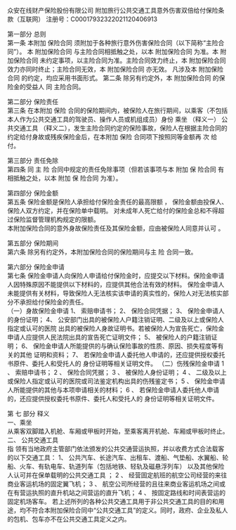 众安在线财产保险股份有限公司 
附加旅行公共交通工具意外伤害双倍给付保险条款（互联网） 
注册号：C00017932322021120406913 
  
第一部分   总则   
第一条   本附加 保险合同 须附加于各种旅行意外伤害保险合同（以下简称“主险合同”）。 
本 附加保险合同 与主险合同相抵触之处，以本 附加保险合同 为准。本 附加保险合同 未约定事项，以主险合同为准。主险合同效力终止，本 附加保险合同 效力亦同时终止；主险合同无效，本 附加保险合同 亦无效。 
凡涉及本 附加保险合同 的约定，均应采用书面形式。 
第二条   除另有约定外，本 附加保险合同 的保险金的受益人 同 主险合同。 
  
第二部分 保险责任   
第三条   在本附加 保险 合同的保险期间内，被保险人在旅行期间，以乘客（不包括本人作为公共交通工具的驾驶员、操作人员或机组成员）身份 乘坐  （释义一） 公共交通工具  （释义二），发生主险合同约定的保险事故，保险人在根据主险合同的约定给付身故或残疾保险金后，在本附加 保险 合同项下按照同等金额再 次 给付。 
  
第三部分 责任免除   
第四条   同  主  险  合同中规定的责任免除事项（但若该事项与本  附加  保  险合同  有相抵触之处，以本  附加  保  险合同  为准）。   
   
第四部分 保险金额   
第五条    保险金额是保险人承担给付保险金责任的最高限额  ，  保险金额由投保人、保险人双方约定，并在保险单中载明。  对未成年人死亡给付的保险金总和不得超过保险监督管理机构规定的限额。   
本附加保险合同的意外身故保险责任及其保险金额，应由被保险人同意并认可  。   
  
第五部分 保险期间   
第六条   除另有约定外，本附加保险合同的保险期间与主 险 合同一致。 
  
第六部分 保险金申请   
第七条   保险金申请人向保险人申请给付保险金时，应提交以下材料。保险金申请人因特殊原因不能提供以下材料的，应提供其他合法有效的材料。 保险金申请人未能提供有关材料，导致保险人无法核实该申请的真实性的，保险人对无法核实部分不承担给付保险金的责任。   
（一）身故保险金申请 
1、 索赔申请书； 
2、 保险合同凭据； 
3、 保险金申请人的身份证明； 
4、 公安部门出具的被保险人户籍注销证明、二级及以上或保险人指定或认可的医院 
出具的被保险人身故证明书。若被保险人为宣告死亡，保险金申请人应提供人民法院出具的宣告死亡证明文件； 
5、 被保险人的户籍注销证明； 
6、 保险金申请人所能提供的与确认保险事故的性质、原因、损失程度等有关的其他 
证明和资料； 
7、 若保险金申请人委托他人申请的，还应提供授权委托书原件、委托人和受托人的 
身份证明等相关证明文件。 
（二）伤残保险金申请 
1 、 索赔申请书； 
2 、 保险合同凭据； 
3 、 被保险人身份证明； 
4 、 二级及以上或保险人指定或认可的医院或司法鉴定机构出具的伤残鉴定书； 
5 、 保险金申请人所能提供的其他与本项申请相关的材料； 
6 、 若保险金申请人委托他人申请的，还应提供授权委托书原件、委托人和受托人的 
身份证明等相关证明文件。 
  
第  七  部分 释义   
一、乘坐   
从乘客双脚踏入机舱、车厢或甲板时开始，至乘客离开机舱、车厢或甲板时终止。 
二、  公共交通工具   
指 领有当地政府主管部门依法颁发的公共交通营运执照，并以收费方式合法载客的以下交通工具： 
1、 公共汽车、长途汽车、出租车、渡船、气垫船、水翼船、轮船、火车、有轨电车、轨道列车（包括地铁、轻轨及磁悬浮列车） 以及其他保险人认可并在保单载明的公共交通工具 ； 
2 、 经营固定航班的航空公司经营的来往商业客运机场的固定翼飞机； 
3 、 航空公司所经营的且往来商业客运机场之间或在有营运执照的直升机站之间营运的直升飞机； 
4 、 按固定路线和时间表营运的固定机场客车。 
若上述所列的各种公共交通工具用于非公共交通工具的目的和用途，均不符合本附加保险合同中“公共交通工具”的定义。同时，政府、企业及私人的包机、包车亦不在公共交通工具定义之内。 

